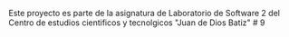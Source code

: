 Este proyecto es parte de la asignatura de Laboratorio de Software 2 del Centro de estudios cientificos y tecnolgicos "Juan de Dios Batiz" # 9
